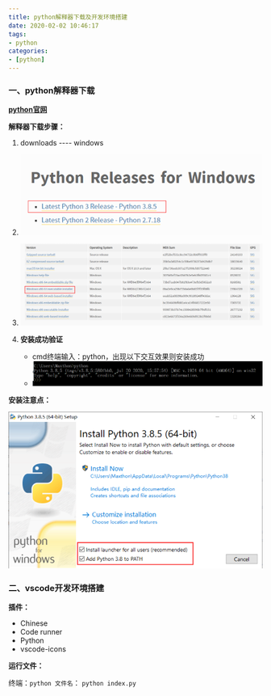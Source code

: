 ```yaml
---
title: python解释器下载及开发环境搭建
date: 2020-02-02 10:46:17
tags:
- python
categories:
- [python]
---
```




###   一、python解释器下载

**[python官网](https://www.python.org/)**

**解释器下载步骤：**

1. downloads ----  windows
2. ![image-20200902115831373](python解释器下载及开发环境搭建/image-20200902115831373.png)

3. ![image-20200902115928246](python解释器下载及开发环境搭建/image-20200902115928246.png)

4. **安装成功验证**
   * cmd终端输入：python，出现以下交互效果则安装成功
   * ![image-20201215213006332](python解释器下载及开发环境搭建/image-20201215213006332.png)

**安装注意点：**

 ![image-20200902130512367](python解释器下载及开发环境搭建/image-20200902130512367.png)



###  二、vscode开发环境搭建

**插件：**

* Chinese
* Code runner
* Python
* vscode-icons

**运行文件：**

终端：`python 文件名`：  `python index.py`